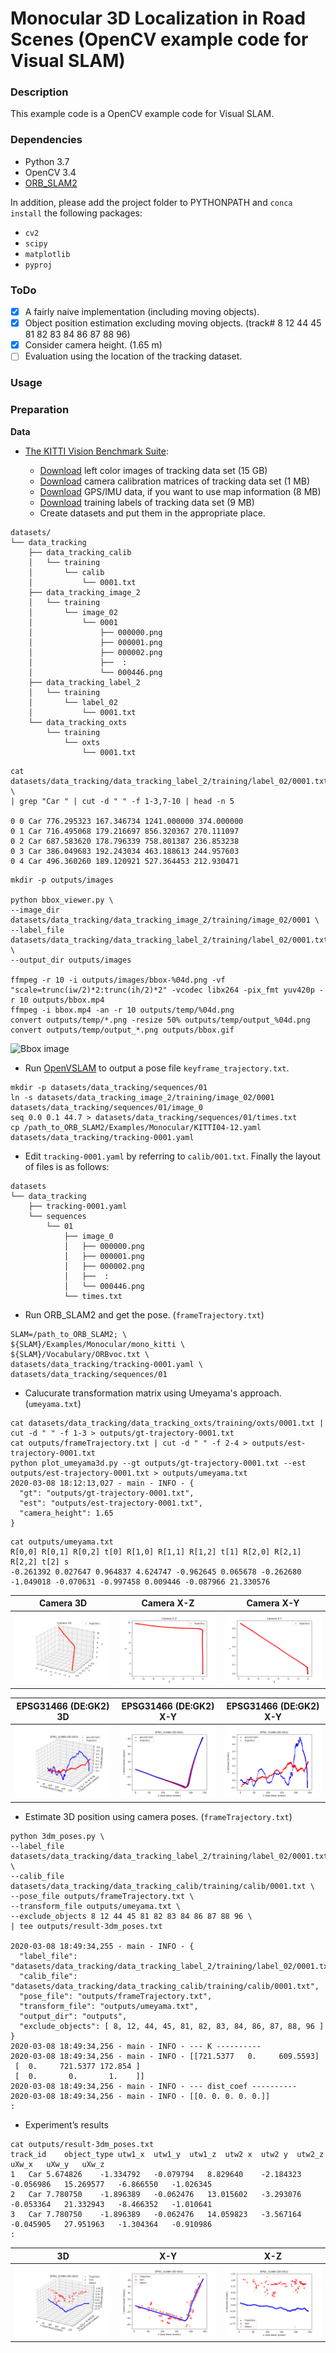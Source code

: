 # Monocular 3D Localization in Road Scenes (OpenCV example code for Visual SLAM)

### Description

This example code is a OpenCV example code for Visual SLAM.

### Dependencies
- Python 3.7
- OpenCV 3.4
- [ORB_SLAM2](https://github.com/raulmur/ORB_SLAM2)

In addition, please add the project folder to PYTHONPATH and `conca install` the following packages:
- `cv2`
- `scipy`
- `matplotlib`
- `pyproj`

### ToDo ###

- [x] A fairly naive implementation (including moving objects).
- [x] Object position estimation excluding moving objects. (track# 8 12 44 45 81 82 83 84 86 87 88 96)
- [x] Consider camera height. (1.65 m)
- [ ] Evaluation using the location of the tracking dataset.

### Usage ###

### Preparation ###

**Data**

- [The KITTI Vision Benchmark Suite](http://www.cvlibs.net/datasets/kitti/eval_tracking.php):

  - [Download](http://www.cvlibs.net/download.php?file=data_tracking_image_2.zip) left color images of tracking data set (15 GB)
  - [Download](http://www.cvlibs.net/download.php?file=data_tracking_calib.zip) camera calibration matrices of tracking data set (1 MB)
  - [Download](http://www.cvlibs.net/download.php?file=data_tracking_oxts.zip) GPS/IMU data, if you want to use map information (8 MB)
  - [Download](http://www.cvlibs.net/download.php?file=data_tracking_label_2.zip) training labels of tracking data set (9 MB)
  - Create datasets and put them in the appropriate place.

```
datasets/
└── data_tracking
    ├── data_tracking_calib
    │   └── training
    │       └── calib
    │           └── 0001.txt
    ├── data_tracking_image_2
    │   └── training
    │       └── image_02
    │           └── 0001
    │               ├── 000000.png
    │               ├── 000001.png
    │               ├── 000002.png
    │               ├──  :
    │               └── 000446.png
    ├── data_tracking_label_2
    │   └── training
    │       └── label_02
    │           └── 0001.txt
    └── data_tracking_oxts
        └── training
            └── oxts
                └── 0001.txt
```
```
cat datasets/data_tracking/data_tracking_label_2/training/label_02/0001.txt \
| grep "Car " | cut -d " " -f 1-3,7-10 | head -n 5

0 0 Car 776.295323 167.346734 1241.000000 374.000000
0 1 Car 716.495068 179.216697 856.320367 270.111097
0 2 Car 687.583620 178.796339 758.801387 236.853238
0 3 Car 386.049683 192.243034 463.188613 244.957603
0 4 Car 496.360260 189.120921 527.364453 212.930471
```
```
mkdir -p outputs/images

python bbox_viewer.py \
--image_dir  datasets/data_tracking/data_tracking_image_2/training/image_02/0001 \
--label_file datasets/data_tracking/data_tracking_label_2/training/label_02/0001.txt \
--output_dir outputs/images

ffmpeg -r 10 -i outputs/images/bbox-%04d.png -vf "scale=trunc(iw/2)*2:trunc(ih/2)*2" -vcodec libx264 -pix_fmt yuv420p -r 10 outputs/bbox.mp4
ffmpeg -i bbox.mp4 -an -r 10 outputs/temp/%04d.png
convert outputs/temp/*.png -resize 50% outputs/temp/output_%04d.png
convert outputs/temp/output_*.png outputs/bbox.gif 
```

![Bbox image](outputs/bbox.gif)

- Run [OpenVSLAM](https://github.com/xdspacelab/openvslam) to output a pose file `keyframe_trajectory.txt`.

```
mkdir -p datasets/data_tracking/sequences/01
ln -s datasets/data_tracking_image_2/training/image_02/0001 datasets/data_tracking/sequences/01/image_0
seq 0.0 0.1 44.7 > datasets/data_tracking/sequences/01/times.txt
cp /path_to_ORB_SLAM2/Examples/Monocular/KITTI04-12.yaml datasets/data_tracking/tracking-0001.yaml
```

- Edit `tracking-0001.yaml` by referring to `calib/001.txt`.  Finally the layout of files is as follows:

```
datasets
└── data_tracking
    ├── tracking-0001.yaml
    └── sequences
        └── 01
            ├── image_0
            │   ├── 000000.png
            │   ├── 000001.png
            │   ├── 000002.png
            │   ├──  :
            │   └── 000446.png
            └── times.txt
```
- Run ORB_SLAM2 and get the pose. (`frameTrajectory.txt`)

```
SLAM=/path_to_ORB_SLAM2; \
${SLAM}/Examples/Monocular/mono_kitti \
${SLAM}/Vocabulary/ORBvoc.txt \
datasets/data_tracking/tracking-0001.yaml \
datasets/data_tracking/sequences/01
```

- Calucurate transformation matrix using Umeyama's approach. (`umeyama.txt`)

```
cat datasets/data_tracking/data_tracking_oxts/training/oxts/0001.txt | cut -d " " -f 1-3 > outputs/gt-trajectory-0001.txt
cat outputs/frameTrajectory.txt | cut -d " " -f 2-4 > outputs/est-trajectory-0001.txt
python plot_umeyama3d.py --gt outputs/gt-trajectory-0001.txt --est outputs/est-trajectory-0001.txt > outputs/umeyama.txt
2020-03-08 18:12:13,027 - main - INFO - {
  "gt": "outputs/gt-trajectory-0001.txt",
  "est": "outputs/est-trajectory-0001.txt",
  "camera_height": 1.65
}
```
```
cat outputs/umeyama.txt
R[0,0] R[0,1] R[0,2] t[0] R[1,0] R[1,1] R[1,2] t[1] R[2,0] R[2,1] R[2,2] t[2] s
-0.261392 0.027647 0.964837 4.624747 -0.962645 0.065678 -0.262680 -1.049018 -0.070631 -0.997458 0.009446 -0.087966 21.330576
```

|Camera 3D|Camera X-Z|Camera X-Y| 
|---|---|---|
|![3D](outputs/plot_camera-3d.png)|![X-Z](outputs/plot_camera-xz.png)|![X-Y](outputs/plot_camera-xy.png)|

|EPSG31466 (DE:GK2) 3D|EPSG31466 (DE:GK2) X-Y|EPSG31466 (DE:GK2) X-Y| 
|---|---|---|
|![3D](outputs/plot_EPSG31466-3d.png)|![X-Y](outputs/plot_EPSG31466-xy.png)|![X-Z](outputs/plot_EPSG31466-xz.png)|

- Estimate 3D position using camera poses. (`frameTrajectory.txt`)

```
python 3dm_poses.py \
--label_file datasets/data_tracking/data_tracking_label_2/training/label_02/0001.txt \
--calib_file datasets/data_tracking/data_tracking_calib/training/calib/0001.txt \
--pose_file outputs/frameTrajectory.txt \
--transform_file outputs/umeyama.txt \
--exclude_objects 8 12 44 45 81 82 83 84 86 87 88 96 \
| tee outputs/result-3dm_poses.txt

2020-03-08 18:49:34,255 - main - INFO - {
  "label_file": "datasets/data_tracking/data_tracking_label_2/training/label_02/0001.txt",
  "calib_file": "datasets/data_tracking/data_tracking_calib/training/calib/0001.txt",
  "pose_file": "outputs/frameTrajectory.txt",
  "transform_file": "outputs/umeyama.txt",
  "output_dir": "outputs",
  "exclude_objects": [ 8, 12, 44, 45, 81, 82, 83, 84, 86, 87, 88, 96 ]
}
2020-03-08 18:49:34,256 - main - INFO - --- K ----------
2020-03-08 18:49:34,256 - main - INFO - [[721.5377   0.     609.5593]
 [  0.     721.5377 172.854 ]
 [  0.       0.       1.    ]]
2020-03-08 18:49:34,256 - main - INFO - --- dist_coef ----------
2020-03-08 18:49:34,256 - main - INFO - [[0. 0. 0. 0. 0.]]
:
```

- Experiment’s results

```
cat outputs/result-3dm_poses.txt
track_id	object_type	utw1_x	utw1_y	utw1_z	utw2 x	utw2 y	utw2_z	uXw_x	uXw_y	uXw_z
1	Car	5.674826	-1.334792	-0.079794	8.829640	-2.184323	-0.056986	15.269577	-6.866550	-1.026345
2	Car	7.780750	-1.896389	-0.062476	13.015602	-3.293076	-0.053364	21.332943	-8.466352	-1.010641
3	Car	7.780750	-1.896389	-0.062476	14.059823	-3.567164	-0.045905	27.951963	-1.304364	-0.910986
:
```

|3D|X-Y|X-Z|
|---|---|---|
|![3D](outputs/result-3dm_poses-3d.png)|![X-Y](outputs/result-3dm_poses-xy.png)|![X-Z](outputs/result-3dm_poses-xz.png)|
